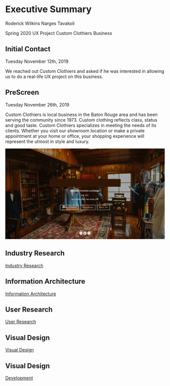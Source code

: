 # Executive Summary 


Roderick Wilkins
Narges Tavakoli

Spring 2020 UX Project
Custom Clothiers Business


## Initial Contact 
Tuesday November 12th, 2019

We reached out Custom Clothiers and asked if he was interested in allowing us to do a real-life UX project on this business. 


## PreScreen 
Tuesday November 26th, 2019 

Custom Clothiers is local business in the Baton Rouge area and has been serving the community since 1973. Custom clothing reflects class, status and good taste. Custom Clothiers specializes in meeting the needs of its clients. Whether you visit our showroom location or make a private appointment at your home or office, your shopping experience will represent the utmost in style and luxury. 

![alt text](Images/CustomClothiers.jpg)

## Industry Research

[Industry Research](https://github.com/maubanel/bnb/blob/master/IndustryResearch.md)

## Information Architecture

[Information Architecture](https://github.com/maubanel/bnb/blob/master/InformationArchitecture.md)

## User Research

[User Research](https://github.com/maubanel/bnb/blob/master/UserResearch.md)

## Visual Design

[Visual Design](https://github.com/maubanel/bnb/blob/master/VisualDesign.md)

## Visual Design 
[Development](https://github.com/maubanel/bnb/blob/master/Development.md)
